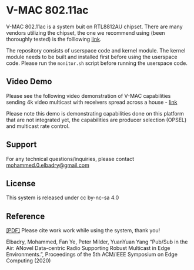 # V-MAC 802.11ac
V-MAC 802.11ac is a system buit on RTL8812AU chipset. There are many vendors utilizing the chipset, the one we recommend using (been thoroughly tested) is the folllowing [link](https://www.amazon.com/ALFA-AWUS036ACH-%E3%80%90Type-C%E3%80%91-Long-Range-Dual-Band/dp/B08SJC78FH/ref=sr_1_1_sspa?crid=1CB7YX0MJCHG7&keywords=alfa+wifi+802.11ac&qid=1690814966&sprefix=alfa+wifi+802.11ac%2Caps%2C95&sr=8-1-spons&ufe=app_do%3Aamzn1.fos.006c50ae-5d4c-4777-9bc0-4513d670b6bc&sp_csd=d2lkZ2V0TmFtZT1zcF9hdGY&psc=1).

The repository consists of userspace code and kernel module. The kernel module needs to be built and installed first before using the userspace code. Please run the `monitor.sh` script before running the userspace code.

## Video Demo

Please see the following video demonstration of V-MAC capabilities sending 4k video multicast with receivers spread across a house - [link](https://youtu.be/IJAogomyhtc)

Please note this demo is demonstrating capabilities done on this platform that are not integrated yet, the capabilities are producer selection (OPSEL) and multicast rate control.

## Support

For any technical questions/inquiries, please contact mohammed.0.elbadry@gmail.com

## License

This system is released under cc by-nc-sa 4.0


## Reference

[[PDF]](http://www.ece.stonybrook.edu/~fanye/papers/sec20-vmac.pdf) Please cite work work while using the system, thank you!

Elbadry, Mohammed, Fan Ye, Peter Milder, YuanYuan Yang “Pub/Sub in the Air: ANovel Data-centric
Radio Supporting Robust Multicast in Edge Environments.”, Proceedings of the 5th ACM/IEEE
Symposium on Edge Computing (2020) 

